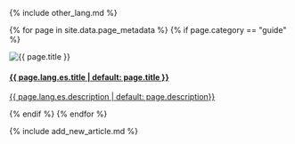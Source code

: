 {% include other_lang.md %}

{% for page in site.data.page_metadata %}
  {% if page.category == "guide" %}
<div class="card" >
    <img src="{{ page.cover }}" alt="{{ page.title }}" class="card-cover"/>
    <div class="card-info">
        <a href="{{ site.baseurl }}{{ page.lang.es.path | default: page.path }}">
            <h4 class="card-title">{{ page.lang.es.title | default: page.title }}</h4>
            <p class="card-description">{{ page.lang.es.description | default: page.description}}</p>
        </a>
    </div>
</div>
  {% endif %}
{% endfor %}

{% include add_new_article.md %}